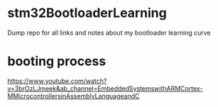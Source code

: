 # stm32BootloaderLearning
Dump repo for all links and notes about my bootloader learning curve

  
# booting process  
https://www.youtube.com/watch?v=3brOzLJmeek&ab_channel=EmbeddedSystemswithARMCortex-MMicrocontrollersinAssemblyLanguageandC
  

